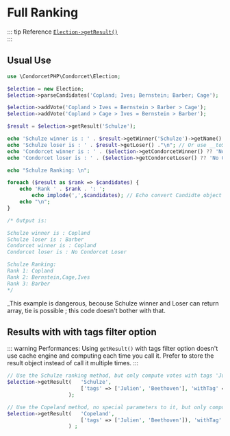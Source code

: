# Full Ranking
::: tip Reference
[`Election->getResult()`](/api-reference/Election%20Class/public%20Election--getResult)  
:::

## Usual Use

```php
use \CondorcetPHP\Condorcet\Election;

$election = new Election;
$election->parseCandidates('Copland; Ives; Bernstein; Barber; Cage');

$election->addVote('Copland > Ives = Bernstein > Barber > Cage');
$election->addVote('Copland > Cage > Ives = Bernstein > Barber');

$result = $election->getResult('Schulze');

echo 'Schulze winner is : ' . $result->getWinner('Schulze')->getName() . "\n";
echo 'Schulze loser is : ' . $result->getLoser() ."\n"; // Or use __toString magic method from Candidate object
echo 'Condorcet winner is : ' . ($election->getCondorcetWinner() ?? 'No Condorcet winner') ."\n";
echo 'Condorcet loser is : ' . ($election->getCondorcetLoser() ?? 'No Condorcet Loser') ."\n\n";

echo "Schulze Ranking: \n";

foreach ($result as $rank => $candidates) {
    echo 'Rank ' . $rank . ': ';
        echo implode(',',$candidates); // Echo convert Candidte object with __toString()
    echo "\n";
}

/* Output is:

Schulze winner is : Copland
Schulze loser is : Barber
Condorcet winner is : Copland
Condorcet loser is : No Condorcet Loser

Schulze Ranking: 
Rank 1: Copland
Rank 2: Bernstein,Cage,Ives
Rank 3: Barber
*/
```
_This example is dangerous, becouse Schulze winner and Loser can return array, tie is possible ; this code doesn't bother with that.


## Results with with tags filter option

::: warning
Performances: Using `getResult()` with tags filter option doesn't use cache engine and computing each time you call it. Prefer to store the result object instead of call it multiple times.
:::


```php
// Use the Schulze ranking method, but only compute votes with tags 'Julien' or tag 'Beethoven'.
$election->getResult(   'Schulze',
                        ['tags' => ['Julien', 'Beethoven'], 'withTag' => true]
                    );

// Use the Copeland method, no special parameters to it, but only compute with a vote without tag 'Julien' and without tag 'Beethoven'.
$election->getResult(   'Copeland',
                        ['tags' => ['Julien', 'Beethoven']), 'withTag' => false]
                    ) ;
```